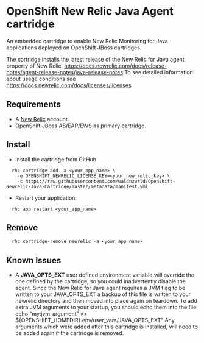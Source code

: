 OpenShift New Relic Java Agent cartridge
===================================

An embedded cartridge to enable New Relic Monitoring for Java applications deployed on OpenShift JBoss cartridges.

The cartridge installs the latest release of the New Relic for Java agent, property of New Relic. https://docs.newrelic.com/docs/release-notes/agent-release-notes/java-release-notes
To see detailed information about usage conditions see https://docs.newrelic.com/docs/licenses/licenses

Requirements
------------

- A [New Relic](http://www.newrelic.com/) account.
- OpenShift JBoss AS/EAP/EWS as primary cartridge.


Install
-------

- Install the cartridge from GitHub.

```
  rhc cartridge-add -a <your_app_name> \
    -e OPENSHIFT_NEWRELIC_LICENSE_KEY=<your_new_relic_key> \
    -c https://raw.githubusercontent.com/waldnzwrld/Openshift-Newrelic-Java-Cartridge/master/metadata/manifest.yml
```

- Restart your application.

```
  rhc app restart <your_app_name>
```

Remove
------

```
  rhc cartridge-remove newrelic -a <your_app_name>
```

Known Issues
------------

* A **JAVA\_OPTS\_EXT** user defined environment variable will override the one defined by the cartridge, so you could inadvertently disable the agent. Since the New Relic for Java agent requires a JVM flag to be written to your JAVA\_OPTS\_EXT a backup of this file is written to your newrelic directory and then moved into place again on teardown. To add extra JVM arguments to your startup, you should echo them into the file  echo "my:jvm-argument" >> ${OPENSHIFT\_HOMEDIR}.env/user_vars/JAVA\_OPTS\_EXT" Any arguments which were added after this cartridge is installed, will need to be added again if the cartridge is removed. 